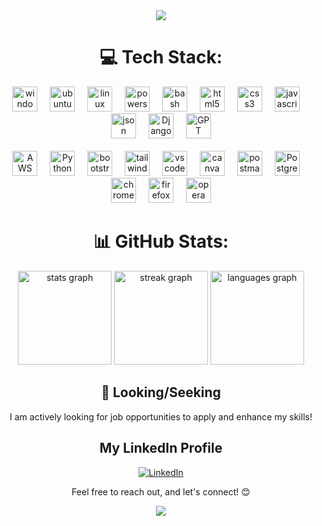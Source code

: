 
<div align="center">
 <img src="https://user-images.githubusercontent.com/74038190/218265814-3084a4ba-809c-4135-afc0-8685d0f634b3.gif" />
</div>
<div align="center">  


# 💻 Tech Stack:
</div>
<div align="center">
  <img src="https://cdn.jsdelivr.net/gh/devicons/devicon@latest/icons/windows11/windows11-original.svg" height="40" alt="windows11 logo" title="Microsoft Windows 7/8/10/11 + Server 2012/2016/2019"  />
  <img width="12" />
  <img src="https://cdn.simpleicons.org/ubuntu/E95420" height="40" alt="ubuntu logo" alt="ubuntu logo" title="Ubuntu, Zorin + andere Distro's" />
  <img width="12" />  
  <img src="https://cdn.jsdelivr.net/gh/devicons/devicon/icons/linux/linux-original.svg" height="40" alt="linux logo" title="Linux UI+CLI/Terminal"  />  
  <img width="12" />
  <img src="https://cdn.jsdelivr.net/gh/devicons/devicon@latest/icons/powershell/powershell-original.svg" height="40" alt="powershell logo" title="Microsoft Windows PowerShell 7"  />
  <img width="12" />
  <img src="https://cdn.simpleicons.org/gnubash/4EAA25" height="40" alt="bash logo" title="Linux Bash (Terminal)" />
  <img width="12" /> 
  <img src="https://cdn.jsdelivr.net/gh/devicons/devicon/icons/html5/html5-original.svg" height="40" alt="html5 logo" title="HTML 5"  />
  <img width="12" />
  <img src="https://cdn.jsdelivr.net/gh/devicons/devicon/icons/css3/css3-original.svg" height="40" alt="css3 logo" title="CSS 3" />
  <img width="12" />  
  <img src="https://cdn.jsdelivr.net/gh/devicons/devicon/icons/javascript/javascript-original.svg" height="40" alt="javascript logo" title="JavaScript" />
  <img width="12" /> 
  <img src="https://cdn.jsdelivr.net/gh/devicons/devicon@latest/icons/json/json-original.svg" height="40" alt="json logo" title="JSON" />
  <img width="12" />
<img src="https://www.djangoproject.com/m/img/logos/django-logo-negative.png" height="40" alt="Django logo" title="Django" />
  <img width="12" /> 
<img src="https://www.edigitalagency.com.au/wp-content/uploads/chatgpt-logo-white-green-background-png.png" height="40" alt="GPT logo" title="GPT" /> 
 <br />
 <br />
<img src="https://upload.wikimedia.org/wikipedia/commons/9/93/Amazon_Web_Services_Logo.svg" height="40" alt="AWS logo" title="Amazon Web Services" />
  <img width="12" /> 
   <img src="https://cdn.jsdelivr.net/gh/devicons/devicon/icons/python/python-original.svg" height="40" alt="Python logo" title="Python" />
 <img width="12" />
  <img src="https://cdn.jsdelivr.net/gh/devicons/devicon/icons/bootstrap/bootstrap-original.svg" height="40" alt="bootstrap logo" title="BootStrap 5"  />
  <img width="12" />
  
  <img src="https://cdn.simpleicons.org/tailwindcss/06B6D4" height="40" alt="tailwindcss logo" title="TailWind" />
  <img width="12" />    
  <img src="https://cdn.jsdelivr.net/gh/devicons/devicon/icons/vscode/vscode-original.svg" height="40" alt="vscode logo" title="VSCode" />
  <img width="12" />
  <img src="https://cdn.jsdelivr.net/gh/devicons/devicon/icons/canva/canva-original.svg" height="40" alt="canva logo" title="Canva" />  <img width="12" />
  <img src="https://cdn.jsdelivr.net/gh/devicons/devicon@latest/icons/postman/postman-original.svg" height="40" alt="postman logo" title="Postman"  />
  <img width="12" />
  <img src="https://cdn.jsdelivr.net/gh/devicons/devicon/icons/postgresql/postgresql-original.svg" height="40" alt="PostgreSQL logo" title="PostgreSQL" />
  <img width="12" />  
  <img src="https://cdn.jsdelivr.net/gh/devicons/devicon/icons/chrome/chrome-original.svg" height="40" alt="chrome logo" title="Google Chrome" />
  <img width="12" />
  <img src="https://cdn.jsdelivr.net/gh/devicons/devicon/icons/firefox/firefox-original.svg" height="40" alt="firefox logo" title="Mozilla Firefox" />
  <img width="12" />
  <img src="https://cdn.jsdelivr.net/gh/devicons/devicon/icons/opera/opera-original.svg" height="40" alt="opera logo" title="Opera Browser" />
  
</div>

<div align="center"> 

# 📊 GitHub Stats:
<div align="center">
    <img src="https://github-readme-stats.vercel.app/api?username=Lightmaker777&hide_title=false&hide_rank=false&show_icons=true&include_all_commits=true&count_private=true&disable_animations=false&theme=radical&locale=de&hide_border=true&order=1" height="150" alt="stats graph" />
    <img src="https://streak-stats.demolab.com?user=Lightmaker777&locale=de&mode=daily&theme=radical&hide_border=true&border_radius=5&order=3" height="150" alt="streak graph" />
    <img src="https://github-readme-stats.vercel.app/api/top-langs?username=Lightmaker777&locale=de&hide_title=false&layout=compact&card_width=380&langs_count=5&theme=radical&hide_border=true&order=2" height="150" alt="languages graph" />
</div>


## 🚀 Looking/Seeking

I am actively looking for job opportunities to apply and enhance my skills!

## My LinkedIn Profile

[![LinkedIn](https://img.shields.io/badge/LinkedIn-Ievgeniia--Ponomarenko-blue?style=flat-square&logo=linkedin)](https://www.linkedin.com/in/ievgeniia-ponomarenko-python/)

Feel free to reach out, and let's connect! 😊


[![](https://visitcount.itsvg.in/api?id=lightmaker777&icon=0&color=0)](https://visitcount.itsvg.in)

</div>
